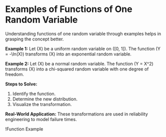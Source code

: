 # Examples of Functions of One Random Variable

Understanding functions of one random variable through examples helps in grasping the concept better.

**Example 1:**
Let \(X\) be a uniform random variable on \([0, 1]\). The function \(Y = -\ln(X)\) transforms \(X\) into an exponential random variable.

**Example 2:**
Let \(X\) be a normal random variable. The function \(Y = X^2\) transforms \(X\) into a chi-squared random variable with one degree of freedom.

**Steps to Solve:**
1. Identify the function.
2. Determine the new distribution.
3. Visualize the transformation.

**Real-World Application:**
These transformations are used in reliability engineering to model failure times.

!Function Example
